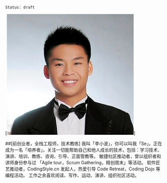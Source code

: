 ```
Status: draft
```

[![](./_image/avatar.jpg)]

##[前创业者，全栈工程师，技术教练]
我叫「李小波」，你可以叫我「Se」。正在成为一名「培养者」，关注一切能帮助自己和他人成长的技术，包括：学习技术、演讲、培训、教练、咨询、引导、正面管教等。
敏捷社区推动者，曾以组织者和讲师身份参与过 「Agile tour，Scrum Gathering，精创周末」等活动。
软件匠艺推动者，CodingStyle.cn 发起人，热爱引导 Code Retreat，Coding Dojo 等编程活动。
工作之余喜欢阅读、写作、运动、演讲、组织社区活动。